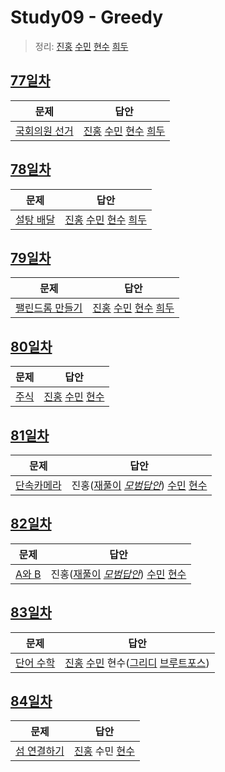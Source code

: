 # Study09 - Greedy
> 정리: [진홍](self_study/kjh.md) [수민](self_study/ysm.pdf) [현수](self_study/hhs.md) [희두](self_study/jhd.pdf)

## [77일차](Day77)

| 문제                 | 답안                |
| -------------------- | ------------------- |
| [국회의원 선거](https://www.acmicpc.net/problem/1417) | [진홍](Day77/kjh.kt) [수민](Day77/ysm.cpp) [현수](Day77/hhs.java) [희두](Day77/jhd.cpp) |

## [78일차](Day78)

| 문제                 | 답안                |
| -------------------- | ------------------- |
| [설탕 배달](https://www.acmicpc.net/problem/2839) | [진홍](Day78/kjh.kt) [수민](Day78/ysm.cpp) [현수](Day78/hhs.java) [희두](Day78/jhd.cpp) |

## [79일차](Day79)

| 문제                 | 답안                |
| -------------------- | ------------------- |
| [팰린드롬 만들기](https://www.acmicpc.net/problem/1213) | [진홍](Day79/kjh.kt)  [수민](Day79/ysm2.cpp) [현수](Day79/hhs.java) [희두](Day79/jhd.cpp) |

## [80일차](Day80)

| 문제                 | 답안                |
| -------------------- | ------------------- |
| [주식](https://www.acmicpc.net/problem/11501) | [진홍](Day80/kjh.kt) [수민](Day80/ysm.cpp) [현수](Day80/hhs.java) |

## [81일차](Day81)

| 문제                 | 답안                |
| -------------------- | ------------------- |
| [단속카메라](https://school.programmers.co.kr/learn/courses/30/lessons/42884) | 진홍([재풀이](Day81/kjh.java) *[모범답안](Day81/kjh.py)*) [수민](Day81/ysm2.cpp) [현수](Day81/hhs.java) |

## [82일차](Day82)

| 문제                 | 답안                |
| -------------------- | ------------------- |
| [A와 B](https://www.acmicpc.net/problem/12904) | 진홍([재풀이](Day82/kjh.kt) *[모범답안](Day82/kjh.cpp)*) [수민](Day82/ysm2.cpp) [현수](Day82/hhs.java) |

## [83일차](Day83)

| 문제                 | 답안                |
| -------------------- | ------------------- |
| [단어 수학](https://www.acmicpc.net/problem/1339) | [진홍](Day83/kjh.kt) [수민](Day83/ysmC.cpp) 현수([그리디](Day83/hhs.java) [브루트포스](Day83/hhs-dfs.java)) |

## [84일차](Day84)

| 문제                 | 답안                |
| -------------------- | ------------------- |
| [섬 연결하기](https://school.programmers.co.kr/learn/courses/30/lessons/42861) | [진홍](Day84/kjh.kt) 수민 [현수](Day84/hhs.java) |
